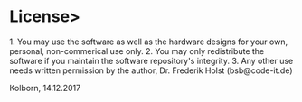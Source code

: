 <H1>License></H1>
1. You may use the software as well as the hardware designs for your own, 
personal, non-commerical use only.  
2. You may only redistribute the software if you maintain the software 
repository's integrity.  
3. Any other use needs written permission by the author, Dr. Frederik Holst (bsb@code-it.de)  
  
Kolborn, 14.12.2017
